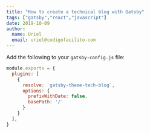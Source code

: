 ```yaml
---
title: "How to create a technical blog with Gatsby"
tags: ["gatsby","react","javascript"]
date: 2019-10-09
author: 
  name: Uriel
  email: uriel@codigofacilito.com
---
```


Add the following to your `gatsby-config.js` file:

```javascript
module.exports = {
  plugins: [
    {
      resolve: `gatsby-theme-tech-blog`,
      options: {
        prefixWithDate: false,
        basePath: '/'
      }
    }
  ],
}
```